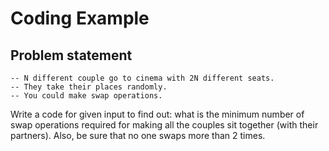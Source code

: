 # Coding Example

##  Problem statement
	-- N different couple go to cinema with 2N different seats.
	-- They take their places randomly.
	-- You could make swap operations.

Write a code for given input to find out: what is the minimum number of swap operations
required for making all the couples sit together (with their partners). Also, be sure that no one
swaps more than 2 times.